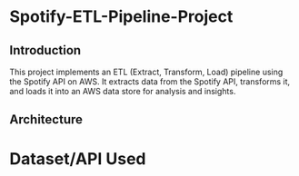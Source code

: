 # Spotify-ETL-Pipeline-Project

## Introduction
This project implements an ETL (Extract, Transform, Load) pipeline using the Spotify API on AWS. It extracts data from the Spotify API, transforms it, and loads it into an AWS data store for analysis and insights.

## Architecture

# Dataset/API Used
